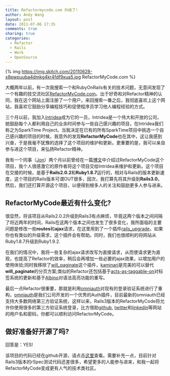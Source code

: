 ```yaml
---
title: Refactormycode.com 升级了!
author: Andy Wang
layout: post
date: 2011-07-06 17:35
comments: true
sharing: true
categories:
  - Refactor 
  - Rails
  - Work
  - OpenSource
---
```


{% img https://img.skitch.com/20110628-x8pwpuuba4dmkg4kr4fdf9xua5.jpg RefactorMyCode.com %}

大概两年以前，有一次我搜索一个和RubyOnRails有关的技术问题，无意间发现了一个有趣的技交流社区[RefactorMyCode.com](http://refactormycode.com)。出于好奇和对Refactor精神的认同，我在这个网站上面注册了一个用户，来回搜索一番之后，我彻底喜欢上这个网站，我喜欢它鼓励分享编程技巧和促使程序员学习他人编程经验的方式。

三个月以前，我加入[Intridea](http://intridea.com)成为它的一员，Intridea是一个伟大和开放的公司，她鼓励每个人都利用自己的业余时间参与一些自己感兴趣的项目，在Intridea我们称之为SparkTime Project。当我决定在已有的所有SparkTime项目中挑选一个自己感兴趣的项目的时候，我意外的发现**RefactorMyCode**也在其中，这让我感到兴奋，于是我毫不犹豫的选择了这个项目的维护和更新。更重要的是，我可以亲自参与进这个项目，来弘扬Refactor精神。

我有一个同事（[Jon](http://intridea.com/about/people/jonbishop)）两个月以前曾经在一篇[博文](http://intridea.com/2011/4/18/-refactormycode-lives-on-open-source-coming-soon)中介绍过RefactorMyCode这个项目，我个人很感激它的原作者将这个项目交给Intridea来维护和更新。这个项目在交接的时候，是基于**Rails2.0.2**和**Ruby1.8.7**运行的，相对与Rails的版本更新速度，这个项目的Rails版本可谓OUT很多，因次，我打算先将其升级到**Rails3.0**。然后，我们还打算开源这个项目，以便得到根多人的关注和鼓励更多人参与进来。

<!-- more -->

RefactorMyCode最近有什么变化?
-----------------------------

很显然，将该项目从Rails2.0.2升级到Rails3有点麻烦，毕竟这两个版本之间间隔了将近两年的时间，Rails在这两个版本之间也发生了很多变化，我所面临的主要问题是修改一些**routes**和**ajax**请求，在这里用到了一个插件[rails_upgrade](https://github.com/jm/rails_upgrade)，如果你也有类似的升级需求，这个插件会有帮助。同时，我们也很顺利的将网站从Ruby1.8.7升级到Ruby1.9.2.

在我们的情况中，我将一些复杂的ajax请求改写为直接请求，从而使请求更为直观，也提高了Refactor的效率，稍后会再增加一些必要的ajax效果，以增加用户的使用体验;同时我移除了[will_paginate](https://github.com/mislav/will_paginate)这个插件，[kaminari](https://github.com/amatsuda/kaminari)是完美的可以替代**will_paginate**的分页方案;类似的Refactor还包括基于[acts-as-taggable-on](https://github.com/mbleigh/acts-as-taggable-on)对标签系统的更新和基于[Albino](https://github.com/github/albino)对语法高亮功能的重写。

最后一点Refactor很重要，那就是利用[omniauth](https://github.com/intridea/omniauth)对现有的登录验证系统进行了重构，[omniauth](https://github.com/intridea/omniauth)是我们公司开发的一个优秀的Auth插件，目前最新的omniauth已经支持大多数网络第三方验证系统，这样以来，Rails3版本的RefactorMyCode将允许你使用很多的第三方验证系统登录，比方借助[github](http://github.com), [twitter](http://twitter.com)和[linkedin](http://linkedin.com)等网站的用户名和密码，你都可以顺利访问RefactorMyCode。

做好准备好开源了吗?
-------------------

回答是：YES!

该项目的代码已经在github开源，请点击[这里](https://github.com/intridea/refactormycode)查看。需要补充一点，目前针对Rails3版本的rSpec测试代码还差很多，希望更多的人能参与进来，和我一起将RefactorMyCode变成更有人气的技术类社区。
